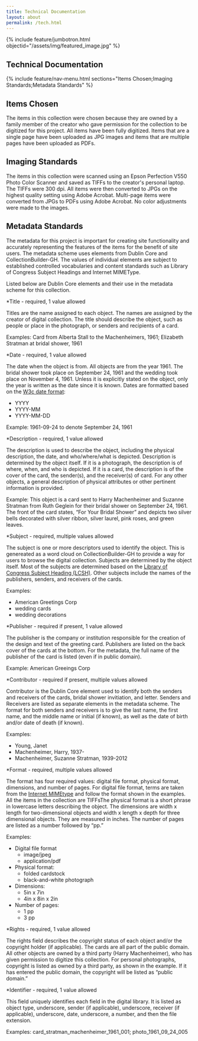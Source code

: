 ```yaml
---
title: Technical Documentation
layout: about
permalink: /tech.html
---
```


{% include feature/jumbotron.html objectid="/assets/img/featured_image.jpg" %}

## Technical Documentation

{% include feature/nav-menu.html sections="Items Chosen;Imaging Standards;Metadata Standards" %}

## Items Chosen 

The items in this collection were chosen because they are owned by a family member of the creator who gave permission for the collection to be digitized for this project. All items have been fully digitized. Items that are a single page have been uploaded as JPG images and items that are multiple pages have been uploaded as PDFs. 

## Imaging Standards 

The items in this collection were scanned using an Epson Perfection V550 Photo Color Scanner and saved as TIFFs to the creator's personal laptop. The TIFFs were 300 dpi. All items were then converted to JPGs on the highest quality setting using Adobe Acrobat. Multi-page items were converted from JPGs to PDFs using Adobe Acrobat. No color adjustments were made to the images. 

## Metadata Standards 

The metadata for this project is important for creating site functionality and accurately representing the features of the items for the benefit of site users. The metadata scheme uses elements from Dublin Core and CollectionBuilder-GH. The values of individual elements are subject to established controlled vocabularies and content standards such as Library of Congress Subject Headings and Internet MIMEType. 

Listed below are Dublin Core elements and their use in the metadata scheme for this collection.  

*Title - required, 1 value allowed 

Titles are the name assigned to each object. The names are assigned by the creator of digital collection. The title should describe the object, such as people or place in the photograph, or senders and recipients of a card. 

Examples: Card from Alberta Stall to the Machenheimers, 1961; Elizabeth Stratman at bridal shower, 1961

*Date - required, 1 value allowed 

The date when the object is from. All objects are from the year 1961. The bridal shower took place on September 24, 1961 and the wedding took place on November 4, 1961. Unless it is explicitly stated on the object, only the year is written as the date since it is known. Dates are formatted based on the [W3c date format](https://www.w3.org/TR/NOTE-datetime): 
* YYYY 
* YYYY-MM
* YYYY-MM-DD

Example: 1961-09-24 to denote September 24, 1961

*Description - required, 1 value allowed 

The description is used to describe the object, including the physical description, the date, and who/where/what is depicted. Description is determined by the object itself. If it is a photograph, the description is of where, when, and who is depicted. If it is a card, the description is of the cover of the card, the sender(s), and the receiver(s) of card. For any other objects, a general description of physical attributes or other pertinent information is provided. 

Example: This object is a card sent to Harry Machenheimer and Suzanne Stratman from Ruth Geglein for their bridal shower on September 24, 1961. The front of the card states, “For Your Bridal Shower” and depicts two silver bells decorated with silver ribbon, silver laurel, pink roses, and green leaves. 

*Subject - required, multiple values allowed 

The subject is one or more descriptors used to identify the object. This is genereated as a word cloud on CollectionBuilder-GH to provide a way for users to browse the digital collection. Subjects are determined by the object itself. Most of the subjects are determined based on the [Library of Congress Subject Heading (LCSH)](https://www.loc.gov/aba/publications/FreeLCSH/freelcsh.html). Other subjects include the names of the publishers, senders, and receivers of the cards. 

Examples: 
* American Greetings Corp 
* wedding cards 
* wedding decorations

*Publisher - required if present, 1 value allowed 

The publisher is the company or institution responsible for the creation of the design and text of the greeting card. Publishers are listed on the back cover of the cards at the bottom. For the metadata, the full name of the publisher of the card is listed (even if in public domain).

Example: American Greeings Corp

*Contributor - required if present, multiple values allowed 

Contributor is the Dublin Core element used to identify both the senders and receivers of the cards, bridal shower invitiation, and letter. Senders and Receivers are listed as separate elements in the metadata scheme. The format for both senders and receivers is to give the last name, the first name, and the middle name or initial (if known), as well as the date of birth and/or date of death (if known). 

Examples: 
* Young, Janet 
* Machenheimer, Harry, 1937-
* Machenheimer, Suzanne Stratman, 1939-2012

*Format - required, multiple values allowed 

The format has four required values: digital file format, physical format, dimensions, and number of pages. For digital file format, terms are taken from the [Internet MIMEtype](https://www.iana.org/assignments/media-types/media-types.xhtml) and follow the format shown in the examples. All the items in the collection are TIFFsThe physical format is a short phrase in lowercase letters describing the object. The dimensions are width x length for two-dimensional objects and width x length x depth for three dimensional objects. They are measured in inches. The number of pages are listed as a number followed by “pp.”  

Examples: 
* Digital file format 
  * image/jpeg
  * application/pdf
* Physical format:  
  * folded cardstock  
  * black-and-white photograph  
* Dimensions:
  * 5in x 7in  
  * 4in x 8in x 2in  
* Number of pages:   
  * 1 pp
  * 3 pp

*Rights - required, 1 value allowed 

The rights field describes the copyright status of each object and/or the copyright holder (if applicable). The cards are all part of the public domain. All other objects are owned by a third party (Harry Machenheimer), who has given permission to digitize this collection. For personal photographs, copyright is listed as owned by a third party, as shown in the example. If it has entered the public domain, the copyright will be listed as “public domain.”

*Identifier - required, 1 value allowed 

This field uniquely identifies each field in the digital library. It is listed as object type, underscore, sender (if applicable), underscore, receiver (if applicable), underscore, date, underscore, a number, and then the file extension.

Examples: card_stratman_machenheimer_1961_001; photo_1961_09_24_005

